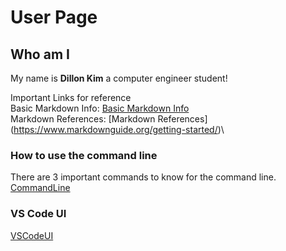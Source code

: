 # User Page
## Who am I
My name is **Dillon Kim** a computer engineer student!



Important Links for reference \
Basic Markdown Info:
[Basic Markdown Info](https://docs.github.com/en/get-started/writing-on-github/getting-started-with-writing-and-formatting-on-github/basic-writing-and-formatting-syntax)\
Markdown References:
[Markdown References] (https://www.markdownguide.org/getting-started/)\
### How to use the command line
There are 3 important commands to know for the command line.\
[CommandLine](screenshot/CSE110(1).JPG)
### VS Code UI
[VSCodeUI](screenshot/CSE110(2).JPG)
